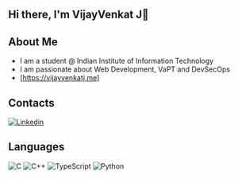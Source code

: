 ## Hi there, I'm VijayVenkat J👋

## About Me
- I am a student @ Indian Institute of Information Technology
- I am passionate about Web Development, VaPT and DevSecOps
- [https://vijayvenkatj.me]

## Contacts
<a href="https://www.linkedin.com/in/vijayvenkatj/"><img src="https://img.shields.io/badge/linkedin-%230077B5.svg?style=for-the-badge&logo=linkedin&logoColor=white" alt="Linkedin"></a>

## Languages
![C](https://img.shields.io/badge/c-%2300599C.svg?style=for-the-badge&logo=c&logoColor=white)
![C++](https://img.shields.io/badge/c++-%2300599C.svg?style=for-the-badge&logo=c%2B%2B&logoColor=white)
![TypeScript](https://img.shields.io/badge/TypeScript-3178C6?style=for-the-badge&logo=typescript&logoColor=white)
![Python](https://img.shields.io/badge/python-3670A0?style=for-the-badge&logo=python&logoColor=ffdd54)


<!---
vijayvenkatj/vijayvenkatj is a ✨ special ✨ repository because its `README.md` (this file) appears on your GitHub profile.
You can click the Preview link to take a look at your changes.
--->
